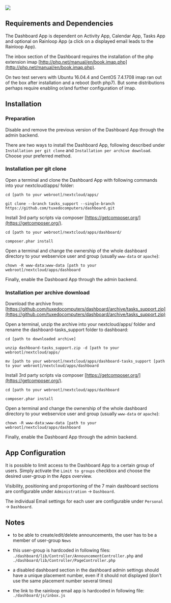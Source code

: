 ![](https://raw.githubusercontent.com/tuxedocomputers/dashboard/tasks_support/screenshots/nc-dashboard_tasks-sections.png)

## Requirements and Dependencies

The Dashboard App is dependent on Activity App, Calendar App, Tasks App and optional on
Rainloop App (a click on a displayed email leads to the Rainloop App).

The inbox section of the Dashboard requires the installation of the
php extension imap [http://php.net/manual/en/book.imap.php](http://php.net/manual/en/book.imap.php).

On two test servers with Ubuntu 16.04.4 and CentOS 7.4.1708
imap ran out of the box after installation and a reboot (both php7).
But some distributions perhaps require enabling or/and further configuration of
imap.


## Installation

### Preparation

Disable and remove the previous version of the Dashboard App through the
admin backend.

There are two ways to install the Dashboard App, following described under
`Installation per git clone` and `Installation per archive download`.
Choose your preferred method.


### Installation per git clone

Open a terminal and clone the Dashboard App with following commands into your
nextcloud/apps/ folder:
```
cd [path to your webroot]/nextcloud/apps/
```
```
git clone --branch tasks_support --single-branch https://github.com/tuxedocomputers/dashboard.git
```

Install 3rd party scripts via composer [https://getcomposer.org/](https://getcomposer.org/).
```
cd [path to your webroot]/nextcloud/apps/dashboard/
```
```
composer.phar install
```

Open a terminal and change the ownership of the whole dashboard directory to
your webservice user and group (usually `www-data` or `apache`):
```
chown -R www-data:www-data [path to your webroot]/nextcloud/apps/dashboard
```

Finally, enable the Dashboard App through the admin backend.


### Installation per archive download

Download the archive from:
[https://github.com/tuxedocomputers/dashboard/archive/tasks_support.zip](https://github.com/tuxedocomputers/dashboard/archive/tasks_support.zip)

Open a terminal, unzip the archive into your nextcloud/apps/ folder and
rename the dashboard-tasks_support folder to dashboard: 
```
cd [path to downloaded archive]
```
```
unzip dashboard-tasks_support.zip -d [path to your webroot]/nextcloud/apps/
```
```
mv [path to your webroot]/nextcloud/apps/dashboard-tasks_support [path to your webroot]/nextcloud/apps/dashboard
```

Install 3rd party scripts via composer [https://getcomposer.org/](https://getcomposer.org/).
```
cd [path to your webroot]/nextcloud/apps/dashboard
```
```
composer.phar install
```

Open a terminal and change the ownership of the whole dashboard directory to
your webservice user and group (usually `www-data` or `apache`):
```
chown -R www-data:www-data [path to your webroot]/nextcloud/apps/dashboard
```

Finally, enable the Dashboard App through the admin backend.


## App Configuration

It is possible to limit access to the Dashboard App to a certain group of users.
Simply activate the `Limit to groups` checkbox and choose the desired
user-group in the Apps overview.

Visibility, positioning and proportioning of the 7 main dashboard sections
are configurable under `Administration` -> `Dashboard`.

The individual Email settings for each user are configurable under `Personal` ->
`Dashboard`.


## Notes

- to be able to create/edit/delete announcements, the user has to be a member
 of user-group `News`

- this user-group is hardcoded in following files:
 `./dashboard/lib/Controller/AnnouncementController.php`
 and
 `./dashboard/lib/Controller/PageController.php`

- a disabled dashboard section in the dashboard admin settings should have a
 unique placement number, even if it should not displayed
 (don't use the same placement number several times)

- the link to the rainloop email app is hardcoded in following file:
 `./dashboard/js/inbox.js`
